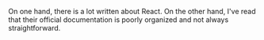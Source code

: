 
On one hand, there is a lot written about React. On the other hand, I've read that their official documentation is poorly organized and not always straightforward.
